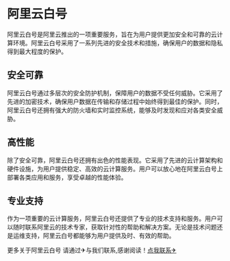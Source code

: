 # 阿里云白号

阿里云白号是阿里云推出的一项重要服务，旨在为用户提供更加安全和可靠的云计算环境。阿里云白号采用了一系列先进的安全技术和措施，确保用户的数据和隐私得到最大程度的保护。

## 安全可靠

阿里云白号通过多层次的安全防护机制，保障用户的数据不受任何威胁。它采用了先进的加密技术，确保用户数据在传输和存储过程中始终得到最佳的保护。同时，阿里云白号还拥有强大的防火墙和实时监控系统，能够及时发现和应对各类安全威胁。

## 高性能

除了安全可靠，阿里云白号还拥有出色的性能表现。它采用了先进的云计算架构和硬件设施，为用户提供稳定、高效的云计算服务。用户可以放心地在阿里云白号上部署各类应用和服务，享受卓越的性能体验。

## 专业支持

作为一项重要的云计算服务，阿里云白号还提供了专业的技术支持和服务。用户可以随时联系阿里云的技术专家，获取针对性的帮助和解决方案。无论是技术问题还是运维支持，阿里云白号都能够为用户提供及时、有效的帮助。

更多关于阿里云白号 请通过✈与我们联系,感谢阅读！[点我联系✈](https://www.k02.cc)